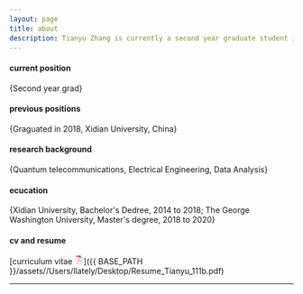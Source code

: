 ```yaml
---
layout: page
title: about
description: Tianyu Zhang is currently a second year graduate student in Engineering Management major in the George Washingtong University. With a focus on economic, cost and finance engineering. 
---
```


#### <a name="currentposition"></a>current position
{Second year grad}


#### <a name="previousposition"></a>previous positions
{Graguated in 2018, Xidian University, China}


#### <a name="researchbackground"></a>research background
{Quantum telecommunications, Electrical Engineering, Data Analysis}


#### <a name="education"></a>ecucation
{Xidian University, Bachelor's Dedree, 2014 to 2018;
 The George Washington University, Master's degree, 2018 to 2020}


#### <a name="cvandresume"></a>cv and resume
[curriculum vitae ![CV as pdf](icons16/pdf-icon.png)]({{ BASE_PATH }}/assets//Users/llately/Desktop/Resume_Tianyu_111b.pdf)

---



